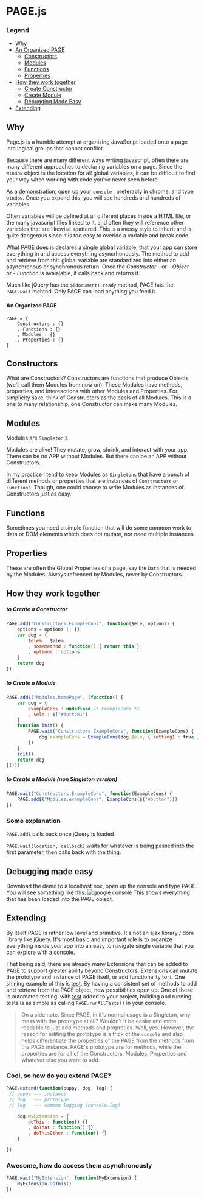 # PAGE.js

### Legend
+ [Why](#why)
+ [An Organized PAGE](#an-organized-page)
	+ [Constructors](#constructors)
	+ [Modules](#modules)
	+ [Functions](#functions)
	+ [Properties](#properties)
+ [How they work together](#how-they-work-together)
	+ [Create Constructor](#to-create-a-constructor)
	+ [Create Module](#to-create-a-constructor)
	+ [Debugging Made Easy](#debugging-made-easy)
+ [Extending](#extending)

## Why
Page.js is a humble attempt at organizing JavaScript loaded onto a page into logical groups that cannot conflict. 

Because there are many different ways writing javascript, often there are many different approaches to declaring variables on a page. Since the `Window` object is the location for all global variables, it can be difficult to find your way when working with code you've never seen before.

As a demonstration, open up your `console` , preferably in chrome, and type `window`. Once you expand this, you will see hundreds and hundreds of variables.

Often variables will be defined at all different places inside a HTML file, or the many javascript files linked to it. and often they will reference other variables that are likewise scattered.  This is a messy style to inherit and is quite dangerous since it is too easy to overide a variable and break code.

What PAGE does is declares a single global variable, that your app can store everything in and access everything asyncrhonously. The method to add and retrieve from this global variable are standardized into either an asynchronous or synchronous return. Once the *Constructor* - or - *Object* - or - *Function* is avaialable, it calls back and returns it.

Much like jQuery has the `$(document).ready` method, PAGE has the `PAGE.wait` mehtod. Only PAGE can load anything you feed it.

#### An Organized PAGE
```
PAGE = {
    Constructors : {}
    , Functions : {}
    , Modules : {}
    . Properties : {}
}
```

## Constructors
What are Constructors? Constructors are functions that produce Objects (we'll call them Modules from now on). These Modules have methods, properties, and intereactions with other Modules and Properties. For simplicity sake, think of Constructors as the basis of all Modules. This is a one to many relationship, one Constructor can make many Modules.

## Modules
Modules are `Singleton`'s

Modules are alive! They mutate, grow, shrink, and interact with your app. There can be no APP without Modules. But there can be an APP without Constructors.

In my practice I tend to keep Modules as `Singletons` that have a bunch of different methods or properties that are instances of `Constructors` or `Functions`. Though, one could choose to write Modules as instances of Constructors just as easy.

## Functions
Sometimes you need a simple function that will do some common work to data or DOM elements which does not mutate, nor need multiple instances.

## Properties
These are often the Global Properties of a page, say the `Data` that is needed by the Modules. Always refrenced by Modules, never by Constructors.

## How they work together

##### to Create a Constructor
```JavaScript
PAGE.add("Constructors.ExampleCons", function($ele, options) {
    options = options || {}
    var dog = {
        $elem : $elem
        , someMethod : function() { return this }
        , options : options
    }
    return dog
})
```
##### to Create a Module
```JavaScript
PAGE.add$("Modules.homePage", (function() {
    var dog = {
        exampleCons : undefined /* ExampleCons */
        , $ele : $("#button1")
    }
    function init() {
        PAGE.wait("Constructors.ExampleCons", function(ExampleCons) {
            dog.exampleCons = ExampleCons(dog.$ele, { setting1 : true })
        })
    }
    init()
    return dog
}()))
```
##### to Create a Module (non Singleton version)
```JavaScript
PAGE.wait("Constructors.ExampleCons", function(ExampleCons) {
    PAGE.add$("Modules.exampleCons", ExampleCons($("#button")))
})
```

### Some explanation
`PAGE.add$` calls back once jQuery is loaded

`PAGE.wait(location, callback)` waits for whatever is being passed into the first parameter, then calls back with the thing.

## Debugging made easy
Download the demo to a localhost box, open up the console and type PAGE. You will see something like this.
![google console](http://www.mangoroom.com/work/example-console.png)
This shows everything that has been loaded into the PAGE object.


## Extending
By itself PAGE is rather low level and primitive. It's not an ajax library / dom library like jQuery.
It's most basic and important role is to organize everything inside your app into an easy to navigate single variable that you can explore with a console.

That being said, there are already many Extensions that can be added to PAGE to support greater ability beyond
Constructors. Extensions can mutate the prototype and instance of PAGE itself, or add functionality to it. 
One shining example of this is [test](https://github.com/dogstyle/test). By having a consistent set of methods 
to add and retrieve from the PAGE object, new possibilities open up. One of these is automated testing. 
with [test](https://github.com/dogstyle/test) added to your project, building and running tests is as simple 
as calling `PAGE.runAllTests()` in your console.

> On a side note. Since PAGE, in it's normal usage is a Singleton, why mess with the prototype at all?
> Wouldn't it be easier and more readable to just add methods and propreties. Well, yes. However, the reason 
> for editing the prototype is a trick of the `console` and also helps differentiate the properties of the PAGE
> from the methods from the PAGE instance. PAGE's prototype are for methods, while the properties are for all of the 
> Constructors, Modules, Properties and whatever else you want to add.

### Cool, so how do you extend PAGE?
```JavaScript
PAGE.extend(function(puppy, dog, log) {
 // puppy --- instance
 // dog   --- prototype
 // log   --- common logging (console.log)

	dog.MyExtension = {
		doThis : function() {}
		, doThat : function() {}
		, doThisOther : function() {}
	}

})
```

### Awesome, how do access them asynchronously
```JavaScript
PAGE.wait("MyExtension", function(MyExtension) {
	MyExtension.doThis()
})
```

